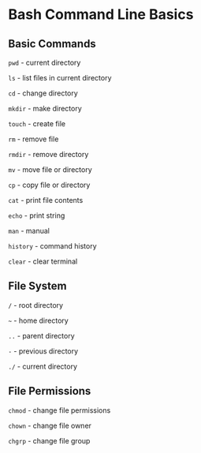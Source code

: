 # Bash Command Line Basics

## Basic Commands

```pwd``` - current directory

```ls``` - list files in current directory

```cd``` - change directory

```mkdir``` - make directory

```touch``` - create file

```rm``` - remove file

```rmdir``` - remove directory

```mv``` - move file or directory

```cp``` - copy file or directory

```cat``` - print file contents

```echo``` - print string

```man``` - manual

```history``` - command history

```clear``` - clear terminal

## File System

```/``` - root directory

```~``` - home directory

```..``` - parent directory

```-``` - previous directory

```./``` - current directory

## File Permissions

```chmod``` - change file permissions

```chown``` - change file owner

```chgrp``` - change file group

